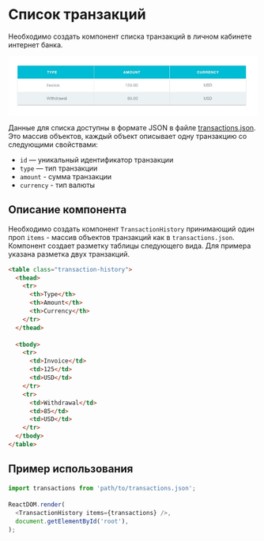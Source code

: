 # Список транзакций

Необходимо создать компонент списка транзакций в личном кабинете интернет банка.

![preview](./mockup/preview.jpg)

Данные для списка доступны в формате JSON в файле
[transactions.json](./transactions.json). Это массив объектов, каждый объект
описывает одну транзакцию со следующими свойствами:

- `id` — уникальный идентификатор транзакции
- `type` — тип транзакции
- `amount` - сумма транзакции
- `currency` - тип валюты

## Описание компонента

Необходимо создать компонент `TransactionHistory` принимающий один проп
`items` - массив объектов транзакций как в `transactions.json`. Компонент
создает разметку таблицы следующего вида. Для примера указана разметка двух
транзакций.

```html
<table class="transaction-history">
  <thead>
    <tr>
      <th>Type</th>
      <th>Amount</th>
      <th>Currency</th>
    </tr>
  </thead>

  <tbody>
    <tr>
      <td>Invoice</td>
      <td>125</td>
      <td>USD</td>
    </tr>
    <tr>
      <td>Withdrawal</td>
      <td>85</td>
      <td>USD</td>
    </tr>
  </tbody>
</table>
```

## Пример использования

```js
import transactions from 'path/to/transactions.json';

ReactDOM.render(
  <TransactionHistory items={transactions} />,
  document.getElementById('root'),
);
```
